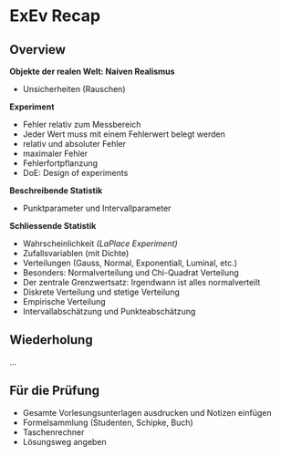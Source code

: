 # ExEv Recap

## Overview

**Objekte der realen Welt: Naiven Realismus**
* Unsicherheiten (Rauschen)

**Experiment**
* Fehler relativ zum Messbereich
* Jeder Wert muss mit einem Fehlerwert belegt werden
* relativ und absoluter Fehler
* maximaler Fehler
* Fehlerfortpflanzung
* DoE: Design of experiments

**Beschreibende Statistik**
* Punktparameter und Intervallparameter

**Schliessende Statistik**
* Wahrscheinlichkeit _(LaPlace Experiment)_
* Zufallsvariablen (mit Dichte)
* Verteilungen (Gauss, Normal, Exponentiall, Luminal, etc.)
* Besonders: Normalverteilung und Chi-Quadrat Verteilung
* Der zentrale Grenzwertsatz: Irgendwann ist alles normalverteilt
* Diskrete Verteilung und stetige Verteilung
* Empirische Verteilung
* Intervallabschätzung und Punkteabschätzung

## Wiederholung

...

## Für die Prüfung
* Gesamte Vorlesungsunterlagen ausdrucken und Notizen einfügen
* Formelsammlung (Studenten, Schipke, Buch)
* Taschenrechner
* Lösungsweg angeben
